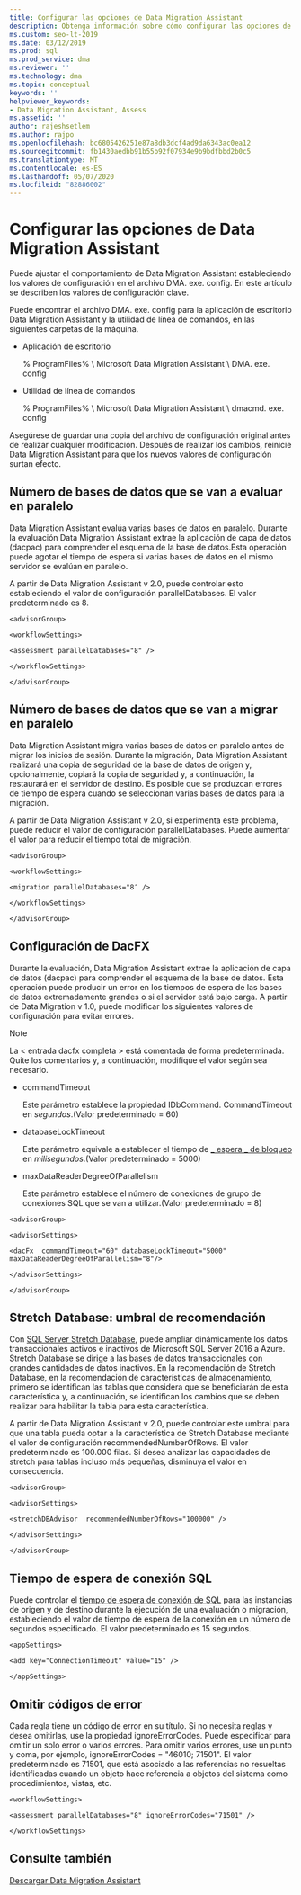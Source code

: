 ```yaml
---
title: Configurar las opciones de Data Migration Assistant
description: Obtenga información sobre cómo configurar las opciones de la Data Migration Assistant actualizando los valores del archivo de configuración.
ms.custom: seo-lt-2019
ms.date: 03/12/2019
ms.prod: sql
ms.prod_service: dma
ms.reviewer: ''
ms.technology: dma
ms.topic: conceptual
keywords: ''
helpviewer_keywords:
- Data Migration Assistant, Assess
ms.assetid: ''
author: rajeshsetlem
ms.author: rajpo
ms.openlocfilehash: bc6805426251e87a8db3dcf4ad9da6343ac0ea12
ms.sourcegitcommit: fb1430aedbb91b55b92f07934e9b9bdfbbd2b0c5
ms.translationtype: MT
ms.contentlocale: es-ES
ms.lasthandoff: 05/07/2020
ms.locfileid: "82886002"
---
```

# <a name="configure-settings-for-data-migration-assistant"></a>Configurar las opciones de Data Migration Assistant

Puede ajustar el comportamiento de Data Migration Assistant estableciendo los valores de configuración en el archivo DMA. exe. config. En este artículo se describen los valores de configuración clave.

Puede encontrar el archivo DMA. exe. config para la aplicación de escritorio Data Migration Assistant y la utilidad de línea de comandos, en las siguientes carpetas de la máquina.

- Aplicación de escritorio

  % ProgramFiles% \\ Microsoft Data Migration Assistant \\ DMA. exe. config

- Utilidad de línea de comandos

  % ProgramFiles% \\ Microsoft Data Migration Assistant \\ dmacmd. exe. config 

Asegúrese de guardar una copia del archivo de configuración original antes de realizar cualquier modificación. Después de realizar los cambios, reinicie Data Migration Assistant para que los nuevos valores de configuración surtan efecto.

## <a name="number-of-databases-to-assess-in-parallel"></a>Número de bases de datos que se van a evaluar en paralelo

Data Migration Assistant evalúa varias bases de datos en paralelo. Durante la evaluación Data Migration Assistant extrae la aplicación de capa de datos (dacpac) para comprender el esquema de la base de datos.Esta operación puede agotar el tiempo de espera si varias bases de datos en el mismo servidor se evalúan en paralelo. 

A partir de Data Migration Assistant v 2.0, puede controlar esto estableciendo el valor de configuración parallelDatabases. El valor predeterminado es 8.

```
<advisorGroup>

<workflowSettings>

<assessment parallelDatabases="8" />

</workflowSettings>

</advisorGroup>
```




## <a name="number-of-databases-to-migrate-in-parallel"></a>Número de bases de datos que se van a migrar en paralelo

Data Migration Assistant migra varias bases de datos en paralelo antes de migrar los inicios de sesión. Durante la migración, Data Migration Assistant realizará una copia de seguridad de la base de datos de origen y, opcionalmente, copiará la copia de seguridad y, a continuación, la restaurará en el servidor de destino. Es posible que se produzcan errores de tiempo de espera cuando se seleccionan varias bases de datos para la migración. 

A partir de Data Migration Assistant v 2.0, si experimenta este problema, puede reducir el valor de configuración parallelDatabases. Puede aumentar el valor para reducir el tiempo total de migración.

```
<advisorGroup>

<workflowSettings>

<migration parallelDatabases="8″ />

</workflowSettings>

</advisorGroup>
```


## <a name="dacfx-settings"></a>Configuración de DacFX

Durante la evaluación, Data Migration Assistant extrae la aplicación de capa de datos (dacpac) para comprender el esquema de la base de datos. Esta operación puede producir un error en los tiempos de espera de las bases de datos extremadamente grandes o si el servidor está bajo carga. A partir de Data Migration v 1.0, puede modificar los siguientes valores de configuración para evitar errores. 

> [!NOTE]
> La &lt; entrada dacfx completa &gt; está comentada de forma predeterminada. Quite los comentarios y, a continuación, modifique el valor según sea necesario.

- commandTimeout

   Este parámetro establece la propiedad IDbCommand. CommandTimeout en *segundos*.(Valor predeterminado = 60)

- databaseLockTimeout

   Este parámetro equivale a establecer el tiempo de [ \_ espera \_ de bloqueo](../t-sql/statements/set-lock-timeout-transact-sql.md) en *milisegundos*.(Valor predeterminado = 5000)

- maxDataReaderDegreeOfParallelism

  Este parámetro establece el número de conexiones de grupo de conexiones SQL que se van a utilizar.(Valor predeterminado = 8)

```
<advisorGroup>

<advisorSettings>

<dacFx  commandTimeout="60" databaseLockTimeout="5000"
maxDataReaderDegreeOfParallelism="8"/>

</advisorSettings>

</advisorGroup>
```

## <a name="stretch-database-recommendation-threshold"></a>Stretch Database: umbral de recomendación

Con [SQL Server Stretch Database](https://docs.microsoft.com/sql/sql-server/stretch-database/stretch-database), puede ampliar dinámicamente los datos transaccionales activos e inactivos de Microsoft SQL Server 2016 a Azure. Stretch Database se dirige a las bases de datos transaccionales con grandes cantidades de datos inactivos. En la recomendación de Stretch Database, en la recomendación de características de almacenamiento, primero se identifican las tablas que considera que se beneficiarán de esta característica y, a continuación, se identifican los cambios que se deben realizar para habilitar la tabla para esta característica.

A partir de Data Migration Assistant v 2.0, puede controlar este umbral para que una tabla pueda optar a la característica de Stretch Database mediante el valor de configuración recommendedNumberOfRows. El valor predeterminado es 100.000 filas. Si desea analizar las capacidades de stretch para tablas incluso más pequeñas, disminuya el valor en consecuencia.

```
<advisorGroup>

<advisorSettings>

<stretchDBAdvisor  recommendedNumberOfRows="100000" />

</advisorSettings>

</advisorGroup>
```


## <a name="sql-connection-timeout"></a>Tiempo de espera de conexión SQL

Puede controlar el [tiempo de espera de conexión de SQL](https://msdn.microsoft.com/library/system.data.sqlclient.sqlconnection.connectiontimeout(v=vs.110).aspx) para las instancias de origen y de destino durante la ejecución de una evaluación o migración, estableciendo el valor de tiempo de espera de la conexión en un número de segundos especificado. El valor predeterminado es 15 segundos.

```
<appSettings>

<add key="ConnectionTimeout" value="15" />

</appSettings>
```

## <a name="ignore-error-codes"></a>Omitir códigos de error

Cada regla tiene un código de error en su título. Si no necesita reglas y desea omitirlas, use la propiedad ignoreErrorCodes. Puede especificar para omitir un solo error o varios errores. Para omitir varios errores, use un punto y coma, por ejemplo, ignoreErrorCodes = "46010; 71501". El valor predeterminado es 71501, que está asociado a las referencias no resueltas identificadas cuando un objeto hace referencia a objetos del sistema como procedimientos, vistas, etc.

```
<workflowSettings>

<assessment parallelDatabases="8" ignoreErrorCodes="71501" />

</workflowSettings>
```

## <a name="see-also"></a>Consulte también

[Descargar Data Migration Assistant](https://www.microsoft.com/download/details.aspx?id=53595)
